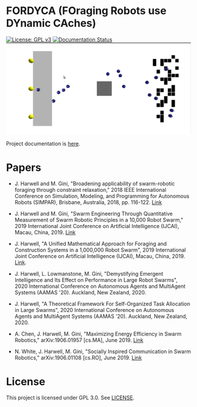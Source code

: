 # FORDYCA (FOraging Robots use DYnamic CAches)

[![License: GPL v3](https://img.shields.io/badge/License-GPLv3-blue.svg)](https://www.gnu.org/licenses/gpl-3.0)
[![Documentation Status](https://readthedocs.org/projects/swarm-robotics-fordyca/badge/?version=latest)](https://swarm-robotics-fordyca.readthedocs.io/en/latest/?badge=latest)
![Example Simulation](docs/example-ss.png?raw=true "Example Single Source Foraging Scenario")

Project documentation is
[here](https://swarm-robotics-fordyca.readthedocs.io/en/latest/).

# Papers

- J. Harwell and M. Gini, "Broadening applicability of swarm-robotic foraging
  through constraint relaxation," 2018 IEEE International Conference on
  Simulation, Modeling, and Programming for Autonomous Robots (SIMPAR),
  Brisbane, Australia, 2018, pp. 116-122.
  [Link](http://ieeexplore.ieee.org/stamp/stamp.jsp?tp=&arnumber=8376280&isnumber=8376259)

- J. Harwell and M. Gini, "Swarm Engineering Through Quantitative Measurement of
  Swarm Robotic Principles in a 10,000 Robot Swarm," 2019 International Joint
  Conference on Artificial Intelligence (IJCAI), Macau,
  China, 2019. [Link](https://www.ijcai.org/proceedings/2019/0048.pdf)

- J. Harwell, "A Unified Mathematical Approach for Foraging and Construction
  Systems in a 1,000,000 Robot Swarm", 2019 International Joint Conference on
  Artificial Intelligence (IJCAI), Macau,
  China, 2019. [Link](https://www.ijcai.org/proceedings/2019/0908.pdf).

- J. Harwell, L. Lowmanstone, M. Gini, "Demystifying Emergent Intelligence and
  Its Effect on Performance in Large Robot Swarms", 2020 International
  Conference on Autonomous Agents and MultiAgent Systems (AAMAS '20). Auckland,
  New Zealand, 2020.

- J. Harwell, "A Theoretical Framework For Self-Organized Task Allocation in
  Large Swarms", 2020 International Conference on Autonomous Agents and
  MultiAgent Systems (AAMAS '20). Auckland, New Zealand, 2020.

- A. Chen, J. Harwell, M. Gini, "Maximizing Energy Efficiency in Swarm
  Robotics," arXiv:1906.01957 [cs.MA], June 2019.
  [Link](https://arxiv.org/abs/1906.01957)

- N. White, J. Harwell, M. Gini, "Socially Inspired Communication in Swarm
  Robotics," arXiv:1906.01108 [cs.RO], June 2019.
  [Link](https://arxiv.org/abs/1906.01108)

# License
This project is licensed under GPL 3.0. See [LICENSE](LICENSE.md).
